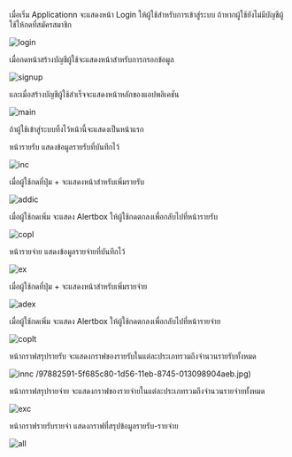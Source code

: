 

เมื่อเริ่ม Applicationn จะแสดงหน้า Login ให้ผู้ใช้สำหรับการเข้าสู่ระบบ ถ้าหากผู้ใช้ยังไม่มีบัญชีผู้ใช้ให้กดที่สมัครสมาชิก

![login](https://user-images.githubusercontent.com/45462972/97882679-773fe080-1d56-11eb-99a5-dfab24223e9a.jpg)


เมื่อกดหน้าสร้างบัญชีผู้ใช้จะแสดงหน้าสำหรับการกรอกข้อมูล 

![signup](https://user-images.githubusercontent.com/45462972/97882604-61cab680-1d56-11eb-8ded-9a5086b290a1.jpg)


และเมื่อสร้างบัญชีผู้ใช้สำเร็จจะแสดงหน้าหลักของแอปพลิเคชัน

![main](https://user-images.githubusercontent.com/45462972/97882594-6000f300-1d56-11eb-92bf-d6ef7c202b05.jpg)

ถ้าผู้ใช้เข้าสู่ระบบทิ้งไว้หน้านี้จะแสดงเป็นหน้าแรก

หน้ารายรับ แสดงข้อมูลรายรับที่บันทึกไว้


![inc](https://user-images.githubusercontent.com/45462972/97882587-5ecfc600-1d56-11eb-9d65-d88c83379f66.jpg)


เมื่อผู้ใช้กดที่ปุ่ม + จะแสดงหน้าสำหรับเพิ่มรายรับ


![addic](https://user-images.githubusercontent.com/45462972/97882576-5c6d6c00-1d56-11eb-8fd9-8740fa8f850a.jpg)

เมื่อผู้ใช้กดเพิ่ม จะแสดง Alertbox ให้ผู้ใช้กดตกลงเพื่อกลับไปที่หน้ารายรับ


![copl](https://user-images.githubusercontent.com/45462972/97882579-5d060280-1d56-11eb-8f69-f74f93c03ec9.jpg)






หน้ารายจ่าย แสดงข้อมูลรายจ่ายที่บันทึกไว้


![ex](https://user-images.githubusercontent.com/45462972/97882584-5e372f80-1d56-11eb-9f53-909d081daac6.jpg)


เมื่อผู้ใช้กดที่ปุ่ม + จะแสดงหน้าสำหรับเพิ่มรายจ่าย


![adex](https://user-images.githubusercontent.com/45462972/97882544-55def480-1d56-11eb-94fb-822335e3399e.jpg)


เมื่อผู้ใช้กดเพิ่ม จะแสดง Alertbox ให้ผู้ใช้กดตกลงเพื่อกลับไปที่หน้ารายจ่าย


![coplt](https://user-images.githubusercontent.com/45462972/97882582-5d9e9900-1d56-11eb-844a-f27bef02122f.jpg)


หน้ากราฟสรุปรายรับ จะแสดงกราฟของรายรับในแต่ละประเภทรวมถึงจำนวนรายรับทั้งหมด

![innc](https://user-images.githubusercontent.com/45462972/97882601-61322000-1d56-11eb-8d91-593c675d57f1.jpg)
/97882591-5f685c80-1d56-11eb-8745-013098904aeb.jpg)

หน้ากราฟสรุปรายจ่าย จะแสดงกราฟของรายจ่ายในแต่ละประเภทรวมถึงจำนวนรายจ่ายทั้งหมด

![exc](https://user-images.githubusercontent.com/45462972/97882597-60998980-1d56-11eb-804f-2a88e76da2ea.jpg)


หน้ากราฟรายรับรายจ่า แสดงกราฟที่สรุปข้อมูลรายรับ-รายจ่าย

![all](https://user-images.githubusercontent.com/45462972/97882596-6000f300-1d56-11eb-8ea6-d40fa7d1348d.jpg)
